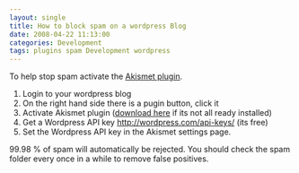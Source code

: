 ```yaml
---
layout: single
title: How to block spam on a wordpress Blog
date: 2008-04-22 11:13:00
categories: Development
tags: plugins spam Development wordpress
---
```

To help stop spam activate the <a href="http://akismet.com/download/">Akismet plugin</a>.
<ol>
	<li>Login to your wordpress blog</li>
	<li>On the right hand side there is a pugin button, click it</li>
	<li>Activate Akismet plugin (<a href="http://akismet.com/download/">download here</a> if its not all ready installed)</li>
	<li>Get a Wordpress API key <a href="http://wordpress.com/api-keys/">http://wordpress.com/api-keys/</a> (its free)</li>
	<li>Set the Wordpress API key in the Akismet settings page.</li>
</ol>
99.98 % of spam will automatically be rejected. You should check the spam folder every once in a while to remove false positives.
